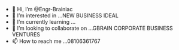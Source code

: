 - 👋 Hi, I’m @Engr-Brainiac
- 👀 I’m interested in ...NEW BUSINESS IDEAL
- 🌱 I’m currently learning ...
- 💞️ I’m looking to collaborate on ...GBRAIN CORPORATE BUSINESS VENTURES
- 📫 How to reach me ...08106361767

<!---
Engr-Brainiac/Engr-Brainiac is a ✨ special ✨ repository because its `README.md` (this file) appears on your GitHub profile.
You can click the Preview link to take a look at your changes.
--->
